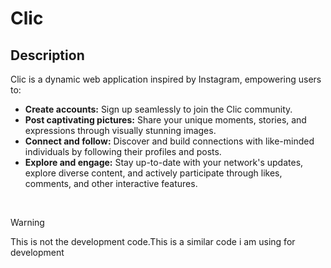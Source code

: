 # Clic

## Description

Clic is a dynamic web application inspired by Instagram, empowering users to:

* **Create accounts:** Sign up seamlessly to join the Clic community.
* **Post captivating pictures:** Share your unique moments, stories, and expressions through visually stunning images.
* **Connect and follow:** Discover and build connections with like-minded individuals by following their profiles and posts.
* **Explore and engage:** Stay up-to-date with your network's updates, explore diverse content, and actively participate through likes, comments, and other interactive features.


<br/>

> [!WARNING]
> This is not the development code.This is a similar code i am using for development
